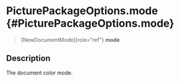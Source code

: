 PicturePackageOptions.mode {#PicturePackageOptions.mode}
==========================

> [NewDocumentMode]{role="ref"} **mode**

Description
-----------

The document color mode.
